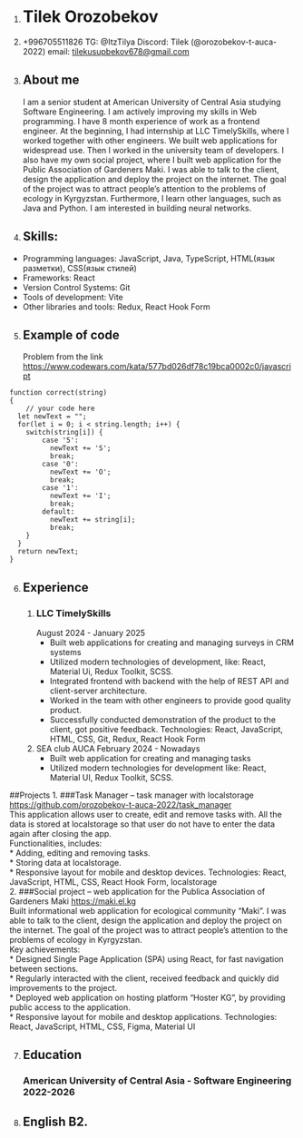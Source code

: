 1. # Tilek Orozobekov

2. +996705511826
TG: @ItzTilya
Discord: Tilek (@orozobekov-t-auca-2022)
email: tilekusupbekov678@gmail.com

3. ## About me
   I am a senior student at American University of Central Asia studying Software Engineering. I am actively improving my skills in Web programming. I have 8 month experience of work as a frontend engineer. At the beginning, I had internship at LLC TimelySkills, where I worked together with other engineers. We built web applications for widespread use. Then I worked in the university team of developers. I also have my own social project, where I built web application for the Public Association of Gardeners Maki. I was able to talk to the client, design the application and deploy the project on the internet. The goal of the project was to attract people’s attention to the problems of ecology in Kyrgyzstan. Furthermore, I learn other languages, such as Java and Python. I am interested in building neural networks.

4. ## Skills:
  * Programming languages: JavaScript, Java, TypeScript, HTML(язык разметки), CSS(язык стилей)
  * Frameworks: React
  * Version Control Systems: Git
  * Tools of development: Vite
  * Other libraries and tools: Redux, React Hook Form

5. ## Example of code
   Problem from the link https://www.codewars.com/kata/577bd026df78c19bca0002c0/javascript
```
function correct(string)
{
	// your code here
  let newText = "";
  for(let i = 0; i < string.length; i++) {
    switch(string[i]) {
        case '5':
          newText += 'S';
          break;
        case '0':
          newText += 'O';
          break;
        case '1':
          newText += 'I';
          break;
        default:
          newText += string[i];
          break;
    }
  }
  return newText;
}
```

6. ## Experience
   1. ### LLC TimelySkills
      August 2024 - January 2025
      * Built web applications for creating and managing surveys in CRM systems
      * Utilized modern technologies of development, like: React, Material Ui, Redux Toolkit, SCSS.
      * Integrated frontend with backend with the help of REST API and client-server architecture.
      * Worked in the team with other engineers to provide good quality product.
      * Successfully conducted demonstration of the product to the client, got positive feedback. Technologies: React, JavaScript, HTML, CSS, Git, Redux, React Hook Form
   2. SEA club AUCA
     February 2024 - Nowadays
      * Built web application for creating and managing tasks
      * Utilized modern technologies for development like: React, Material UI, Redux Toolkit, SCSS.

  ##Projects
    1. ###Task Manager – task manager with localstorage
      https://github.com/orozobekov-t-auca-2022/task_manager   
      This application allows user to create, edit and remove tasks with. All the data is stored at localstorage so that user do not have to enter the data again after closing the app.    
      Functionalities, includes:  
      * Adding, editing and removing tasks.  
      * Storing data at localstorage.  
      * Responsive layout for mobile and desktop devices. Technologies: React, JavaScript, HTML, CSS, React Hook Form, localstorage  
    2. ###Social project – web application for the Publica Association of Gardeners Maki https://maki.el.kg  
      Built informational web application for ecological community “Maki”. I was able to talk to the client, design the application and deploy the project on the internet. The goal of the project was to attract people’s attention to the problems of ecology in Kyrgyzstan.   
      Key achievements:  
      * Designed Single Page Application (SPA) using React, for fast navigation between sections.  
      * Regularly interacted with the client, received feedback and quickly did improvements to the project.  
      * Deployed web application on hosting platform “Hoster KG”, by providing public access to the application.  
      * Responsive layout for mobile and desktop applications. Technologies: React, JavaScript, HTML, CSS, Figma, Material UI  

7. ## Education
   ### American University of Central Asia - Software Engineering 2022-2026

8. ## English B2.
